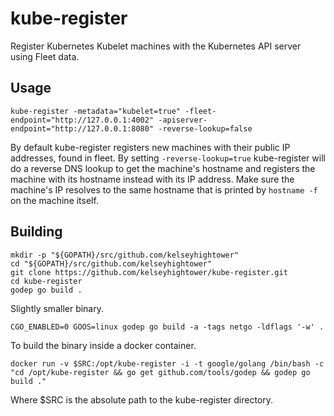 # kube-register

Register Kubernetes Kubelet machines with the Kubernetes API server using Fleet data.

## Usage

```
kube-register -metadata="kubelet=true" -fleet-endpoint="http://127.0.0.1:4002" -apiserver-endpoint="http://127.0.0.1:8080" -reverse-lookup=false
```

By default kube-register registers new machines with their public IP addresses, found in fleet. By setting `-reverse-lookup=true` kube-register will do a reverse DNS lookup to get the machine's hostname and registers the machine with its hostname instead with its IP address. Make sure the machine's IP resolves to the same hostname that is printed by `hostname -f` on the machine itself.

## Building

```
mkdir -p "${GOPATH}/src/github.com/kelseyhightower"
cd "${GOPATH}/src/github.com/kelseyhightower"
git clone https://github.com/kelseyhightower/kube-register.git
cd kube-register
godep go build .
```

Slightly smaller binary.

```
CGO_ENABLED=0 GOOS=linux godep go build -a -tags netgo -ldflags '-w' .
```

To build the binary inside a docker container.

```
docker run -v $SRC:/opt/kube-register -i -t google/golang /bin/bash -c "cd /opt/kube-register && go get github.com/tools/godep && godep go build ."
```

Where $SRC is the absolute path to the kube-register directory.
